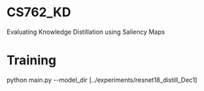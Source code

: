 # CS762_KD
Evaluating Knowledge Distillation using Saliency Maps

# Training
python main.py --model_dir [../experiments/resnet18_distill_Dec1]
